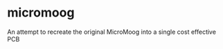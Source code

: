 micromoog
=========

An attempt to recreate the original MicroMoog into a single cost effective PCB
